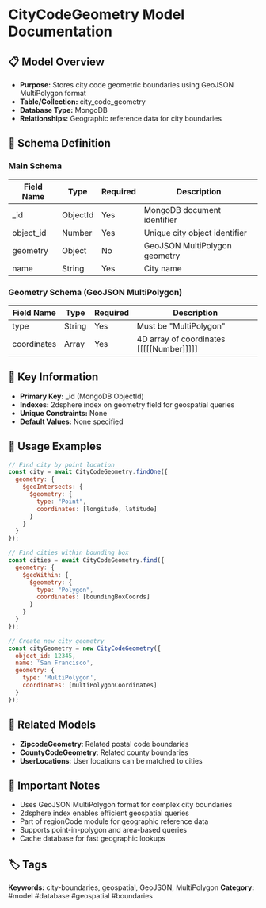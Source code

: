 # CityCodeGeometry Model Documentation

## 📋 Model Overview
- **Purpose:** Stores city code geometric boundaries using GeoJSON MultiPolygon format
- **Table/Collection:** city_code_geometry
- **Database Type:** MongoDB
- **Relationships:** Geographic reference data for city boundaries

## 🔧 Schema Definition

### Main Schema
| **Field Name** | **Type** | **Required** | **Description** |
|----------------|----------|--------------|------------------|
| _id | ObjectId | Yes | MongoDB document identifier |
| object_id | Number | Yes | Unique city object identifier |
| geometry | Object | No | GeoJSON MultiPolygon geometry |
| name | String | Yes | City name |

### Geometry Schema (GeoJSON MultiPolygon)
| **Field Name** | **Type** | **Required** | **Description** |
|----------------|----------|--------------|------------------|
| type | String | Yes | Must be "MultiPolygon" |
| coordinates | Array | Yes | 4D array of coordinates [[[[[Number]]]]] |

## 🔑 Key Information
- **Primary Key:** _id (MongoDB ObjectId)
- **Indexes:** 2dsphere index on geometry field for geospatial queries
- **Unique Constraints:** None
- **Default Values:** None specified

## 📝 Usage Examples
```javascript
// Find city by point location
const city = await CityCodeGeometry.findOne({
  geometry: {
    $geoIntersects: {
      $geometry: {
        type: "Point",
        coordinates: [longitude, latitude]
      }
    }
  }
});

// Find cities within bounding box
const cities = await CityCodeGeometry.find({
  geometry: {
    $geoWithin: {
      $geometry: {
        type: "Polygon",
        coordinates: [boundingBoxCoords]
      }
    }
  }
});

// Create new city geometry
const cityGeometry = new CityCodeGeometry({
  object_id: 12345,
  name: 'San Francisco',
  geometry: {
    type: 'MultiPolygon',
    coordinates: [multiPolygonCoordinates]
  }
});
```

## 🔗 Related Models
- **ZipcodeGeometry**: Related postal code boundaries
- **CountyCodeGeometry**: Related county boundaries
- **UserLocations**: User locations can be matched to cities

## 📌 Important Notes
- Uses GeoJSON MultiPolygon format for complex city boundaries
- 2dsphere index enables efficient geospatial queries
- Part of regionCode module for geographic reference data
- Supports point-in-polygon and area-based queries
- Cache database for fast geographic lookups

## 🏷️ Tags
**Keywords:** city-boundaries, geospatial, GeoJSON, MultiPolygon
**Category:** #model #database #geospatial #boundaries